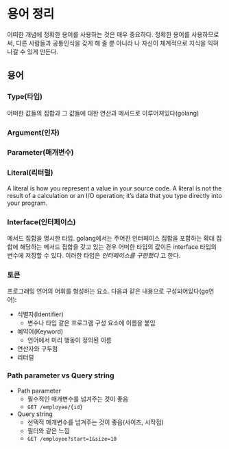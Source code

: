 # 용어 정리

어떠한 개념에 정확한 용어를 사용하는 것은 매우 중요하다. 정확한 용어를 사용하므로써, 다른 사람들과 공통인식을 갖게 해 줄 뿐 아니라 나 자신이 체계적으로 지식을 익혀나갈 수 있게 만든다.

## 용어

### Type(타입)

어떠한 값들의 집합과 그 값들에 대한 연산과 메서드로 이루어져있다(golang)

### Argument(인자)

### Parameter(매개변수)

### Literal(리터럴)

A literal is how you represent a value in your source code. A literal is not the result of a calculation or an I/O operation; it’s data that you type directly into your program.

### Interface(인터페이스)

메서드 집합을 명시한 타입. golang에서는 주어진 인터페이스 집합을 포함하는 확대 집합에 해당하는 메서드 집합을 갖고 있는 경우 어떠한 타입의 값이든 interface 타입의 변수에 저장할 수 있다. 이러한 타입은 *인터페이스를 구현했다* 고 한다.

### 토큰

프로그래밍 언어의 어휘를 형성하는 요소. 다음과 같은 내용으로 구성되어있다(go언어):

- 식별자(Identifier)
  - 변수나 타입 같은 프로그램 구성 요소에 이름을 붙임
- 예약어(Keyword)
  - 언어에서 미리 행동이 정의된 이름
- 연산자와 구두점
- 리터럴

### Path parameter vs Query string

- Path parameter
  - 필수적인 매개변수를 넘겨주는 것이 좋음
  - `GET /employee/{id}`
- Query string
  - 선택적 매개변수를 넘겨주는 것이 좋음(사이즈, 시작점)
  - 필터와 같은 느낌
  - `GET /employee?start=1&size=10`
